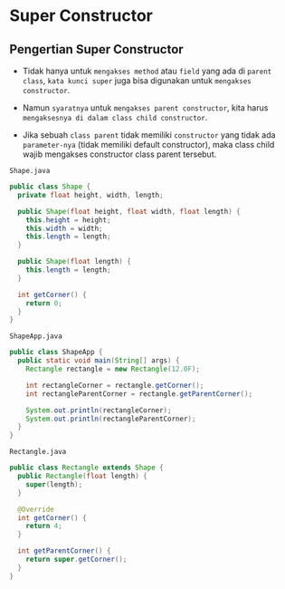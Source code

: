 # Super Constructor

## Pengertian Super Constructor

- Tidak hanya untuk `mengakses method` atau `field` yang ada di `parent class`, `kata kunci super` juga bisa digunakan untuk `mengakses constructor`.

- Namun `syaratnya` untuk `mengakses parent constructor`, kita harus `mengaksesnya di dalam class child constructor`.

- Jika sebuah `class parent` tidak memiliki `constructor` yang tidak ada `parameter-nya` (tidak memiliki default constructor), maka class child wajib mengakses constructor class parent tersebut.

`Shape.java`

```java
public class Shape {
  private float height, width, length;

  public Shape(float height, float width, float length) {
    this.height = height;
    this.width = width;
    this.length = length;
  }

  public Shape(float length) {
    this.length = length;
  }

  int getCorner() {
    return 0;
  }
}

```

`ShapeApp.java`

```java
public class ShapeApp {
  public static void main(String[] args) {
    Rectangle rectangle = new Rectangle(12.0F);

    int rectangleCorner = rectangle.getCorner();
    int rectangleParentCorner = rectangle.getParentCorner();

    System.out.println(rectangleCorner);
    System.out.println(rectangleParentCorner);
  }
}

```

`Rectangle.java`

```java
public class Rectangle extends Shape {
  public Rectangle(float length) {
    super(length);
  }

  @Override
  int getCorner() {
    return 4;
  }

  int getParentCorner() {
    return super.getCorner();
  }
}

```


